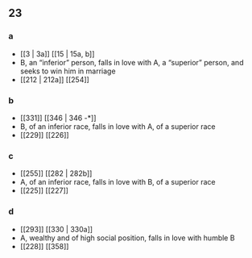 ## 23
### a
- [[3 | 3a]] [[15 | 15a, b]] 
- B, an “inferior” person, falls in love with A, a “superior” person, and seeks to win him in marriage
- [[212 | 212a]] [[254]] 

### b
- [[331]] [[346 | 346 -*]] 
- B, of an inferior race, falls in love with A, of a superior race
- [[229]] [[226]] 

### c
- [[255]] [[282 | 282b]] 
- A, of an inferior race, falls in love with B, of a superior race
- [[225]] [[227]] 

### d
- [[293]] [[330 | 330a]] 
- A, wealthy and of high social position, falls in love with humble B
- [[228]] [[358]] 

